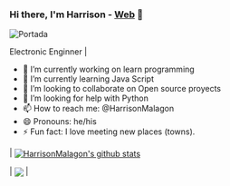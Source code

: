 ### Hi there, I'm Harrison - [Web](harrisonmalagon.com) 👋

![Portada](https://res.cloudinary.com/dxldfuyhy/image/upload/v1631104589/Harrison/PortadaHm_hunsaa.png)

Electronic Enginner | 
- 🔭 I’m currently working on learn programming 
- 🌱 I’m currently learning Java Script
- 👯 I’m looking to collaborate on Open source proyects
- 🤔 I’m looking for help with Python
- 📫 How to reach me: @HarrisonMalagon
- 😄 Pronouns: he/his
- ⚡ Fun fact: I love meeting new places (towns). 

| <a href="https://github.com/HarrisonMalagon"><img align="center" src="https://github-readme-stats.vercel.app/api?username=HarrisonMalagon&show_icons=true&include_all_commits=true&theme=buefy&hide_border=true" alt="HarrisonMalagon's github stats" /></a> 


| <a href="https://github.com/HarrisonMalagon"><img align="center" src="https://github-readme-stats.vercel.app/api/top-langs/?username=HarrisonMalagon&layout=compact&theme=buefy&hide_border=true" /></a> |
